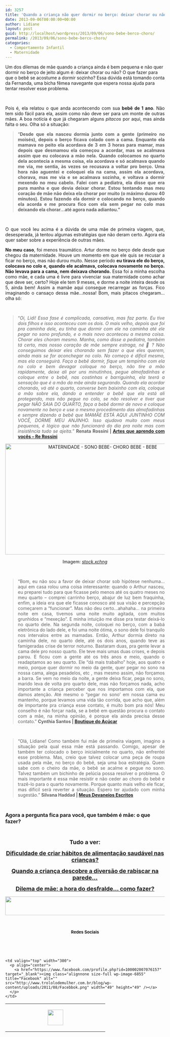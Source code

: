 ```yaml
---
id: 3257
title: 'Quando a criança não quer dormir no berço: deixar chorar ou não?'
date: 2013-09-06T00:00:00+00:00
author: Lidiane
layout: post
guid: http://localhost/wordpress/2013/09/06/sono-bebe-berco-choro/
permalink: /2013/09/06/sono-bebe-berco-choro/
categories:
  - Comportamento Infantil
  - Maternidade
---
```

Um dos dilemas de mãe quando a criança ainda é bem pequena e não quer dormir no berço de jeito algum é: deixar chorar ou não? O que fazer para que o bebê se acostume a dormir sozinho? Essa dúvida está tomando conta da Fernanda, uma bicha fêmea navegante que espera nossa ajuda para tentar resolver esse problema.

&nbsp;

<p align="justify">
  Pois é, ela relatou o que anda acontecendo com sua <strong>bebê de 1 ano</strong>. Não tem sido fácil para ela, assim como não deve ser para um monte de outras mães. A boa notícia é que já chegaram alguns <em>pitacos</em> por aqui, mas ainda falta o seu. Olha só a situação:
</p>

<!--more-->

> <p align="justify">
>   “<strong>Desde que ela nasceu dormia junto com a gente (primeiro no moisés), depois o berço ficava colado com a cama. Enquanto ela mamava no peito ela acordava de 3 em 3 horas para mamar, mas depois que desmamou ela começou a acordar, mas se acalmava assim que eu colocava a mão nela. Quando colocamos no quarto dela acontecia a mesma coisa, ela acordava e só acalmava quando me via, me sentia, às vezes se recusava a voltar pro berço. Uma hora não aguentei e coloquei ela na cama, assim ela acordava, chorava, mas me via e se acalmava sozinha, e voltava a dormir mexendo no meu cabelo. Falei com a pediatra, ela disse que era pura manha e que devia deixar chorar. Estou tentando mas meu coração de mãe não deixa ela chorar por muito (o máximo durou 40 minutos). Estou fazendo ela dormir e colocando no berço, quando ela acorda e me procura fico com ela sem pegar no colo mas deixando ela chorar…até agora nada adiantou.&#8221;</strong>
> </p>

&nbsp;

<p align="justify">
  O que você leu acima é a dúvida de uma mãe de primeira viagem, que, desesperada, já tentou algumas estratégias que não deram certo. Agora ela quer saber sobre a experiência de outras mães.
</p>

<p align="justify">
  <strong>No meu caso</strong>, foi menos traumático. Artur dorme no berço dele desde que chegou da maternidade. Houve um momento em que ele quis se recusar a ficar no berço, mas não durou muito. Nesse período <strong>eu tirava ele do berço, colocava no colo e, quando ele acalmava, colocava novamente no berço. Não levava para a cama, nem deixava chorando.</strong> Essa foi a minha escolha como mãe, e cada uma é livre para vivenciar sua maternidade como achar que deve ser, certo? Hoje ele tem 9 meses, e dorme a noite inteira desde os 5, ainda bem! Assim a mamãe aqui consegue recarregar as forças. Fico imaginando o cansaço dessa mãe…nossa! Bom, mais pitacos chegaram… olha só:
</p>

&nbsp;

> <p align="justify">
>   “<em>Oi, Lidi! Essa fase é complicada, cansativa, mas faz parte. </em><em>Eu tive dois filhos e isso aconteceu com os dois. </em><em>O mais velho, depois que foi pra caminha dele, eu tinha que dormir com ele na caminha até ele pegar no sono profundo, e o mais novo aconteceu a mesma coisa. </em><em>Chorar eles choram mesmo. Manha, como disse a pediatra, também tá certo, mas nosso coração de mãe sempre estraga, né 🙂 ? Não conseguimos deixar eles chorando sem fazer o que eles querem, ainda mais se for aconchegar no colo. </em><em>No começo é dificil mesmo, mas ela conseguirá. </em><em>Faça a bebê dormir, fique um tempinho com ela no colo e bem devagar coloque no berço, não tire a mão rapidamente, deixe ali por uns minutinhos, pegue almofadinhas e coloque entre o bebê, nas costinhas e barriguinha, ela teerá a sensação que é a mão da mãe ainda segurando. </em><em>Quando ela acordar chorando, vá até o quarto, converse bem baixinho com ela, coloque a mão sobre ela, dando a entender a bebê que ela está ali protegendo, mas não pegue no colo, se não resolver e tiver que pegar NÃO SAIA DO QUARTO, faça a bebê dormir de novo e coloque novamente no berço e use o mesmo procedimento das almofadinhas e sempre dizendo a bebê que MAMÃE ESTÁ AQUI JUNTINHO COM VOCÊ, DORME MEU ANJINHO. </em><em>Isso ajudava muito com meus pequenos, é lógico que não funcionará do dia pra noite mas com insistência tudo se ajeita.</em>” <strong>Renata Rossini | </strong><a href="http://rerossini.blogspot.com.br/" target="_blank"><strong>Artes que aprendo com vocês – Re Rossini</strong></a>
> </p>

<p align="center">
  <a href="http://www.trololodemulher.com.br/blog/wp-content/uploads/2013/09/MATERNIDADE-SONO-BEBE-CHORO-BEBE-BEBE.jpg"><img class="alignnone size-full wp-image-9755" alt="MATERNIDADE - SONO BEBE- CHORO BEBE - BEBE" src="http://www.trololodemulher.com.br/blog/wp-content/uploads/2013/09/MATERNIDADE-SONO-BEBE-CHORO-BEBE-BEBE.jpg" width="600" height="350" /></a>
</p>

<p align="center">
  Imagem: <em><a href="http://www.sxc.hu/" target="_blank">stock.xchng</a></em>
</p>

&nbsp;

> <p align="justify">
>   “Bom, eu não sou a favor de deixar chorar sob hipótese nenhuma&#8230; aqui em casa rolou uma coisa interessante: quando o Arthur nasceu, eu preparei tudo para que ficasse pelo menos até os quatro meses no meu quarto – comprei carrinho berço, abajur de luz bem fraquinha, enfim, a ideia era que ele ficasse conosco até sua visão e percepção começarem a “funcionar”. Mas não deu certo&#8230;ahahaha… na primeira noite em casa, tivemos uma noite muito agitada, com muitos grunhidos e “mexeção”. E minha intuição me disse pra testar deixá-lo no quarto dele. Na segunda noite, coloquei no berço, com a babá eletrônica do lado dele, e foi uma noite ótima, o sono dele foi tranquilo nos intervalos entre as mamadas. Então, Arthur dormia direto na caminha dele, no quarto dele, até os dois anos, quando teve as famigeradas crise de terror noturno. Bastaram duas, pra gente levar a cama dele pro nosso quarto. Ele teve mais umas duas crises, e depois parou. E ficou com a gente até os três anos e meio, quando o readaptamos ao seu quarto. Ele “dá mais trabalho” hoje, aos quatro e meio, porque quer dormir no meio da gente, quer pegar no sono na nossa cama, alega pesadelos, etc , mas mesmo assim, não forçamos a barra. Se vem no meio da noite, a gente deixa ficar, pega no sono, marido leva de volta pro quarto dele, mas não forçamos nada, acho importante a criança perceber que nos importamos com ela, que damos atenção. Até mesmo o “pegar no sono’ em nossa cama eu mantenho, porque levamos uma vida tão corrida, que acho que, além de importante pra criança esse contato, é muito bom pra nós! Meu conselho é não forçar nada, se a bebê em questão procura o contato com a mãe, na minha opinião, é porque ela ainda precisa desse contato.” <strong>Cynthia Santos | </strong><a href="http://boutiquedoacucar.net/" target="_blank"><strong>Boutique do Açúcar</strong></a>
> </p>

&nbsp;

> <p align="justify">
>   “Olá, Lidiane! Como também fui mãe de primeira viagem, imagino a situação pela qual essa mãe está passando. Comigo, apesar de também ter colocado o berço inicialmente no quarto, não enfrentei esse problema. Mas, creio que talvez colocar uma peça de roupa usada pela mãe, no berço do bebê, seja uma boa estratégia. Quem sabe com o cheiro da mãe, o bebê se acalme e pegue no sono. Talvez também um bichinho de pelúcia possa resolver o problema. O mais importante é essa mãe resistir e não ceder ao choro do bebê e trazê-lo para o quarto novamente. Porque quanto mais velho ele ficar, mas difícil será reverter a situação. Espero ter ajudado com minha sugestão.” <strong>Silvana Haddad | </strong><a href="http://www.meusdevaneiosescritos.blogspot.com.br/" target="_blank"><strong>Meus Devaneios Escritos</strong></a>
> </p>

&nbsp;

**<span style="font-size: medium;">Agora a pergunta fica para você, que também é mãe: o que fazer?</span>**

&nbsp;

<p align="center">
  <strong><span style="font-size: large;">Tudo a ver:</span></strong>
</p>

<p align="center">
  <a href="http://www.trololodemulher.com.br/2013/08/30/alimentacao-saudavel-criancas/"><strong><span style="font-size: large;">Dificuldade de criar hábitos de alimentação saudável nas crianças?</span></strong></a>
</p>

<p align="center">
  <a href="http://www.trololodemulher.com.br/2013/08/23/maes-filhos/"><strong><span style="font-size: large;">Quando a criança descobre a diversão de rabiscar na parede…</span></strong></a>
</p>

<p align="center">
  <a href="http://www.trololodemulher.com.br/2013/05/24/desfralde-como-fazer/"><strong><span style="font-size: large;">Dilema de mãe: a hora do desfralde… como fazer?</span></strong></a>
</p>

<p align="center">
  <a href="http://feedburner.google.com/fb/a/mailverify?uri=blogbichafemea&loc=pt_BR" target="_blank"><img class="alignnone size-full wp-image-8451" title="Assine o Bicha Fêmea grátis!" alt="" src="http://www.trololodemulher.com.br/blog/wp-content/uploads/2012/01/rodapé.png" width="600" height="59" /></a>
</p>

&nbsp;

<p align="center">
  <strong><span style="font-size: small;">Redes Sociais</span></strong>
</p>

&nbsp;

&nbsp;

<table width="600" border="0" cellspacing="0" cellpadding="2">
  <tr>
    <td valign="top" width="300">
      <p align="center">
        <a href="https://twitter.com/#%21/bichafemea" target="_blank"><img class="alignnone size-full wp-image-6857" title="Twitter" alt="" src="http://www.trololodemulher.com.br/blog/wp-content/uploads/2011/08/Twitter.png" width="49" height="49" /></a>
      </p>
    </td>
    
    <td valign="top" width="300">
      <p align="center">
        <a href="https://www.facebook.com/profile.php?id=100002007076157" target="_blank"><img class="alignnone size-full wp-image-6855" title="Facebook" alt="" src="http://www.trololodemulher.com.br/blog/wp-content/uploads/2011/08/Facebbok.png" width="49" height="49" /></a>
      </p>
    </td>
  </tr>
</table>